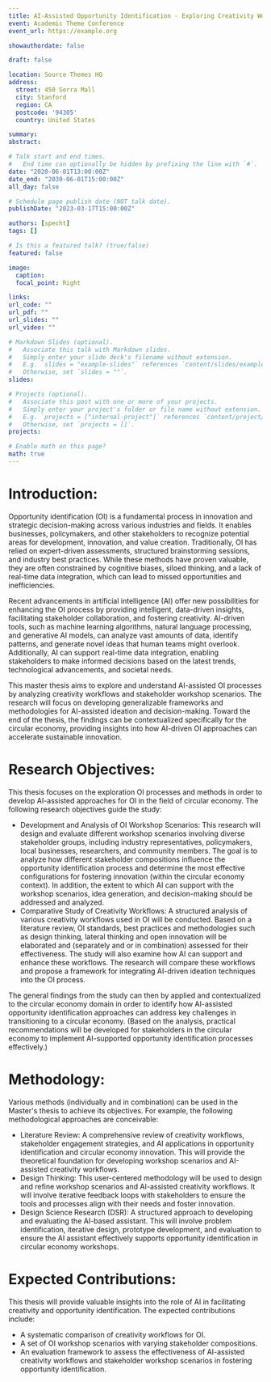 ```yaml
---
title: AI-Assisted Opportunity Identification - Exploring Creativity Workflows and Stakeholder Workshop Scenarios (with Applications to the Circular Economy)
event: Academic Theme Conference
event_url: https://example.org

showauthordate: false

draft: false 

location: Source Themes HQ
address:
  street: 450 Serra Mall
  city: Stanford
  region: CA
  postcode: '94305'
  country: United States

summary: 
abstract: 

# Talk start and end times.
#   End time can optionally be hidden by prefixing the line with `#`.
date: "2020-06-01T13:00:00Z"
date_end: "2030-06-01T15:00:00Z"
all_day: false

# Schedule page publish date (NOT talk date).
publishDate: "2023-03-17T15:00:00Z"

authors: [specht]
tags: []

# Is this a featured talk? (true/false)
featured: false

image:
  caption:
  focal_point: Right

links:
url_code: ""
url_pdf: ""
url_slides: ""
url_video: ""

# Markdown Slides (optional).
#   Associate this talk with Markdown slides.
#   Simply enter your slide deck's filename without extension.
#   E.g. `slides = "example-slides"` references `content/slides/example-slides.md`.
#   Otherwise, set `slides = ""`.
slides:

# Projects (optional).
#   Associate this post with one or more of your projects.
#   Simply enter your project's folder or file name without extension.
#   E.g. `projects = ["internal-project"]` references `content/project/deep-learning/index.md`.
#   Otherwise, set `projects = []`.
projects:

# Enable math on this page?
math: true
---
```


# Introduction:
Opportunity identification (OI) is a fundamental process in innovation and strategic decision-making across various industries and fields. It enables businesses, policymakers, and other stakeholders to recognize potential areas for development, innovation, and value creation. Traditionally, OI has relied on expert-driven assessments, structured brainstorming sessions, and industry best practices. While these methods have proven valuable, they are often constrained by cognitive biases, siloed thinking, and a lack of real-time data integration, which can lead to missed opportunities and inefficiencies.

Recent advancements in artificial intelligence (AI) offer new possibilities for enhancing the OI process by providing intelligent, data-driven insights, facilitating stakeholder collaboration, and fostering creativity. AI-driven tools, such as machine learning algorithms, natural language processing, and generative AI models, can analyze vast amounts of data, identify patterns, and generate novel ideas that human teams might overlook. Additionally, AI can support real-time data integration, enabling stakeholders to make informed decisions based on the latest trends, technological advancements, and societal needs.

This master thesis aims to explore and understand AI-assisted OI processes by analyzing creativity workflows and stakeholder workshop scenarios. The research will focus on developing generalizable frameworks and methodologies for AI-assisted ideation and decision-making. Toward the end of the thesis, the findings can be contextualized specifically for the circular economy, providing insights into how AI-driven OI approaches can accelerate sustainable innovation.


# Research Objectives:
This thesis focuses on the exploration OI processes and methods in order to develop AI-assisted approaches for OI in the field of circular economy. The following research objectives guide the study:
* Development and Analysis of OI Workshop Scenarios: This research will design and evaluate different workshop scenarios involving diverse stakeholder groups, including industry representatives, policymakers, local businesses, researchers, and community members. The goal is to analyze how different stakeholder compositions influence the opportunity identification process and determine the most effective configurations for fostering innovation (within the circular economy context). In addition, the extent to which AI can support with the workshop scenarios, idea generation, and decision-making should be addressed and analyzed.
* Comparative Study of Creativity Workflows: A structured analysis of various creativity workflows used in OI will be conducted. Based on a literature review, OI standards, best practices and methodologies such as design thinking, lateral thinking and open innovation will be elaborated and (separately and or in combination) assessed for their effectiveness. The study will also examine how AI can support and enhance these workflows. The research will compare these workflows and propose a framework for integrating AI-driven ideation techniques into the OI process.

The general findings from the study can then by applied and contextualized to the circular economy domain in order to identify how AI-assisted opportunity identification approaches can address key challenges in transitioning to a circular economy. (Based on the analysis, practical recommendations will be developed for stakeholders in the circular economy to implement AI-supported opportunity identification processes effectively.)

# Methodology:
Various methods (individually and in combination) can be used in the Master's thesis to achieve its objectives. For example, the following methodological approaches are conceivable:

* Literature Review: A comprehensive review of creativity workflows, stakeholder engagement strategies, and AI applications in opportunity identification and circular economy innovation. This will provide the theoretical foundation for developing workshop scenarios and AI-assisted creativity workflows.
* Design Thinking: This user-centered methodology will be used to design and refine workshop scenarios and AI-assisted creativity workflows. It will involve iterative feedback loops with stakeholders to ensure the tools and processes align with their needs and foster innovation.
* Design Science Research (DSR): A structured approach to developing and evaluating the AI-based assistant. This will involve problem identification, iterative design, prototype development, and evaluation to ensure the AI assistant effectively supports opportunity identification in circular economy workshops.

# Expected Contributions:
This thesis will provide valuable insights into the role of AI in facilitating creativity and opportunity identification. The expected contributions include:

* A systematic comparison of creativity workflows for OI.
* A set of OI workshop scenarios with varying stakeholder compositions.
* An evaluation framework to assess the effectiveness of AI-assisted creativity workflows and stakeholder workshop scenarios in fostering opportunity identification.




